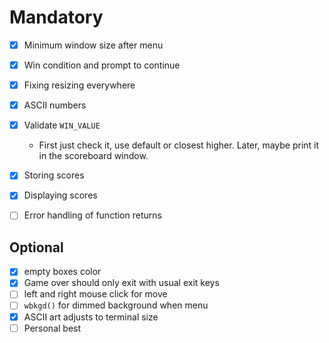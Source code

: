 # Mandatory

- [X] Minimum window size after menu
- [X] Win condition and prompt to continue
- [X] Fixing resizing everywhere
- [X] ASCII numbers
- [X] Validate `WIN_VALUE`
  - First just check it, use default or closest higher. Later, maybe print it in the scoreboard window.
- [X] Storing scores
- [X] Displaying scores
- [ ] Error handling of function returns


## Optional

- [X] empty boxes color
- [X] Game over should only exit with usual exit keys
- [ ] left and right mouse click for move
- [ ] `wbkgd()` for dimmed background when menu
- [X] ASCII art adjusts to terminal size
- [ ] Personal best
